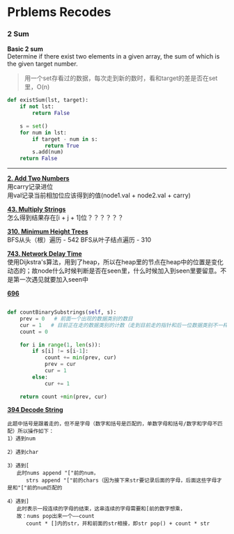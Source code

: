 # Prblems Recodes

### 2 Sum
**Basic 2 sum**  
Determine if there exist two elements in a given array, the sum of which is the given target number.
> 用一个set存看过的数据，每次走到新的数时，看和target的差是否在set里，O(n)
```python
def existSum(lst, target):
    if not lst:
        return False
        
    s = set()
    for num in lst:
        if target - num in s:
            return True
        s.add(num)
    return False

```
****

**[2. Add Two Numbers](https://leetcode.com/problems/add-two-numbers/)** <br>
用carry记录进位 <br>
用val记录当前相加位应该得到的值(node1.val + node2.val + carry)

**[43. Multiply Strings](https://leetcode.com/problems/multiply-strings/)** <br>
怎么得到结果存在[i + j + 1]位？？？？？？

**[310. Minimum Height Trees](https://leetcode.com/problems/minimum-height-trees/)** <br>
BFS从头（根）遍历 - 542
BFS从叶子结点遍历 - 310


**[743. Network Delay Time](https://leetcode.com/problems/network-delay-time/)** <br>
使用Dijkstra's算法，用到了heap，所以在heap里的节点在heap中的位置是变化动态的；故node什么时候判断是否在seen里，什么时候加入到seen里要留意。不是第一次遇见就要加入seen中


**[696](https://leetcode.com/problems/count-binary-substrings/)**
```python

def countBinarySubstrings(self, s):
    prev = 0   # 前面一个出现的数据类别的数目
    cur = 1   # 目前正在走的数据类别的计数（走到目前走的指针和后一位数据类别不一样时停止计数，得到此数据种类的数目）
    count = 0
        
    for i in range(1, len(s)):
        if s[i] != s[i-1]:
            count += min(prev, cur)
            prev = cur
            cur = 1
        else:
            cur += 1
                
    return count +min(prev, cur)

```

**[394 Decode String](https://leetcode.com/problems/decode-string/)**
```
此题中括号是跟着走的，但不是字母（数字和括号是匹配的，单数字母和括号/数字和字母不匹配）所以操作如下：
1）遇到num

2）遇到char

3）遇到[
   此时nums append "["前的num，
      strs append "["前的chars（因为接下来str要记录后面的字母，后面这些字母才是和"["前的num匹配的

4）遇到]
   此时表示一段连续的字母的结束，这串连续的字母需要和[前的数字想乘，
   故：nums pop出来一个——count
      count * []内的str，并和前面的str相接，即str pop() + count * str
```

```python

```
